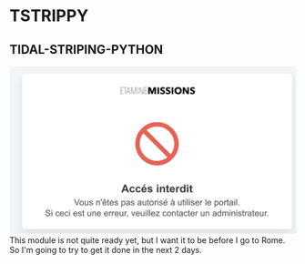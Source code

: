 # TSTRIPPY
## TIDAL-STRIPING-PYTHON

![Tidal Stripping](notilus.png)
This module is not quite ready yet, but I want it to be before I go to Rome. So I'm going to try to get it done in the next 2 days.